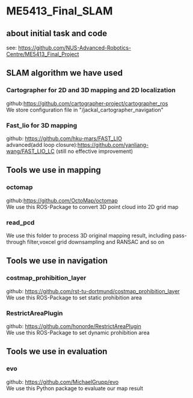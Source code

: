 # ME5413_Final_SLAM

## about initial task and code
see: https://github.com/NUS-Advanced-Robotics-Centre/ME5413_Final_Project

## SLAM algorithm we have used
### Cartographer for 2D and 3D mapping and 2D localization
github:https://github.com/cartographer-project/cartographer_ros  
We store configuration file in "/jackal_cartographer_navigation"  
### Fast_lio for 3D mapping
github: https://github.com/hku-mars/FAST_LIO  
advanced(add loop closure):https://github.com/yanliang-wang/FAST_LIO_LC (still no effective improvement)

## Tools we use in mapping
### octomap
github:https://github.com/OctoMap/octomap  
We use this ROS-Package to convert 3D point cloud into 2D grid map 
### read_pcd
We use this folder to process 3D original mapping result, including pass-through filter,voxcel grid downsampling and RANSAC and so on

## Tools we use in navigation
### costmap_prohibition_layer
github: https://github.com/rst-tu-dortmund/costmap_prohibition_layer  
We use this ROS-Package to set static prohibition area 
### RestrictAreaPlugin
github: https://github.com/honorde/RestrictAreaPlugin  
We use this ROS-Package to set dynamic prohibition area 

## Tools we use in evaluation
### evo
github: https://github.com/MichaelGrupp/evo  
We use this Python package to evaluate our map result